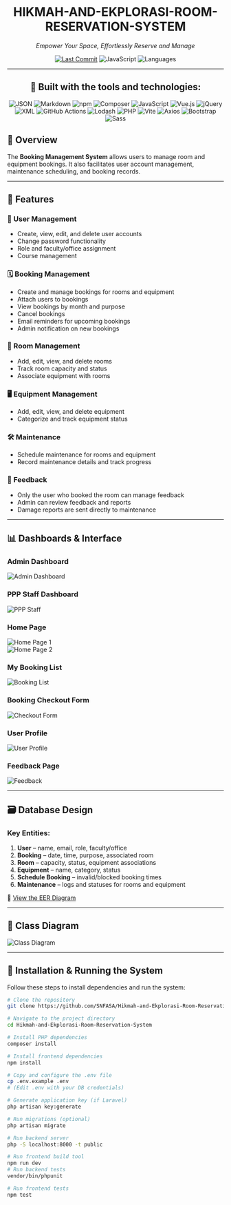 <div align="center">

# HIKMAH-AND-EKPLORASI-ROOM-RESERVATION-SYSTEM

_Empower Your Space, Effortlessly Reserve and Manage_

[![Last Commit](https://img.shields.io/github/last-commit/SNFASA/Hikmah-and-Ekplorasi-Room-Reservation-System)](https://github.com/SNFASA/Hikmah-and-Ekplorasi-Room-Reservation-System/commits)
![JavaScript](https://img.shields.io/badge/javascript-70.9%25-yellow)
![Languages](https://img.shields.io/github/languages/count/SNFASA/Hikmah-and-Ekplorasi-Room-Reservation-System)

---

## 🔧 Built with the tools and technologies:

![JSON](https://img.shields.io/badge/-JSON-black?logo=json&logoColor=white)
![Markdown](https://img.shields.io/badge/-Markdown-000?logo=markdown)
![npm](https://img.shields.io/badge/-npm-CB3837?logo=npm&logoColor=white)
![Composer](https://img.shields.io/badge/-Composer-885630?logo=composer)
![JavaScript](https://img.shields.io/badge/-JavaScript-F7DF1E?logo=javascript&logoColor=black)
![Vue.js](https://img.shields.io/badge/-Vue.js-4FC08D?logo=vue.js&logoColor=white)
![jQuery](https://img.shields.io/badge/-jQuery-0769AD?logo=jquery&logoColor=white)
![XML](https://img.shields.io/badge/-XML-0060AC?logo=xml&logoColor=white)
![GitHub Actions](https://img.shields.io/badge/-GitHub%20Actions-2088FF?logo=githubactions&logoColor=white)
![Lodash](https://img.shields.io/badge/-Lodash-3492FF?logo=lodash&logoColor=white)
![PHP](https://img.shields.io/badge/-PHP-777BB4?logo=php&logoColor=white)
![Vite](https://img.shields.io/badge/-Vite-646CFF?logo=vite&logoColor=white)
![Axios](https://img.shields.io/badge/-Axios-5A29E4?logo=axios&logoColor=white)
![Bootstrap](https://img.shields.io/badge/-Bootstrap-7952B3?logo=bootstrap&logoColor=white)
![Sass](https://img.shields.io/badge/-Sass-CC6699?logo=sass&logoColor=white)

</div>


## 📝 Overview

The **Booking Management System** allows users to manage room and equipment bookings. It also facilitates user account management, maintenance scheduling, and booking records.

---

## 🔑 Features

### 👤 User Management
- Create, view, edit, and delete user accounts
- Change password functionality
- Role and faculty/office assignment
- Course management

### 🗓 Booking Management
- Create and manage bookings for rooms and equipment
- Attach users to bookings
- View bookings by month and purpose
- Cancel bookings
- Email reminders for upcoming bookings
- Admin notification on new bookings

### 🏢 Room Management
- Add, edit, view, and delete rooms
- Track room capacity and status
- Associate equipment with rooms

### 🖥 Equipment Management
- Add, edit, view, and delete equipment
- Categorize and track equipment status

### 🛠 Maintenance
- Schedule maintenance for rooms and equipment
- Record maintenance details and track progress

### 💬 Feedback
- Only the user who booked the room can manage feedback
- Admin can review feedback and reports
- Damage reports are sent directly to maintenance

---

## 📊 Dashboards & Interface

### Admin Dashboard  
![Admin Dashboard](./public/images/1.png)

### PPP Staff Dashboard  
![PPP Staff](./public/images/2.png)

### Home Page  
![Home Page 1](./public/images/3.png)  
![Home Page 2](./public/images/4.png)

### My Booking List  
![Booking List](./public/images/13.png)

### Booking Checkout Form  
![Checkout Form](./public/images/7.png)

### User Profile  
![User Profile](./public/images/6.png)

### Feedback Page  
![Feedback](./public/images/9.png)

---

## 🗃 Database Design

### Key Entities:

1. **User** – name, email, role, faculty/office  
2. **Booking** – date, time, purpose, associated room  
3. **Room** – capacity, status, equipment associations  
4. **Equipment** – name, category, status  
5. **Schedule Booking** – invalid/blocked booking times  
6. **Maintenance** – logs and statuses for rooms and equipment

📄 [View the EER Diagram](./EERD%20librarRoom%20reservation%20system%20PDF.pdf)

---

## 🧱 Class Diagram

![Class Diagram](./public/images/8.png)

---

## 🚀 Installation & Running the System

Follow these steps to install dependencies and run the system:

```bash
# Clone the repository
git clone https://github.com/SNFASA/Hikmah-and-Ekplorasi-Room-Reservation-System

# Navigate to the project directory
cd Hikmah-and-Ekplorasi-Room-Reservation-System

# Install PHP dependencies
composer install

# Install frontend dependencies
npm install

# Copy and configure the .env file
cp .env.example .env
# (Edit .env with your DB credentials)

# Generate application key (if Laravel)
php artisan key:generate

# Run migrations (optional)
php artisan migrate

# Run backend server
php -S localhost:8000 -t public

# Run frontend build tool
npm run dev
# Run backend tests
vendor/bin/phpunit

# Run frontend tests
npm test
